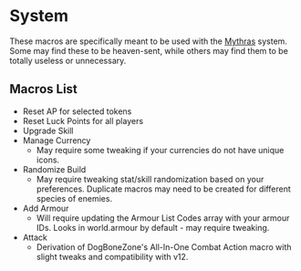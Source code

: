 # System
These macros are specifically meant to be used with the [Mythras](https://gitlab.com/kp-systems/mythras) system. Some may find these to be heaven-sent, while others may find them to be totally useless or unnecessary.

## Macros List
- Reset AP for selected tokens
- Reset Luck Points for all players
- Upgrade Skill
- Manage Currency
    - May require some tweaking if your currencies do not have unique icons.
- Randomize Build
    - May require tweaking stat/skill randomization based on your preferences. Duplicate macros may need to be created for different species of enemies.
- Add Armour
    - Will require updating the Armour List Codes array with your armour IDs. Looks in world.armour by default - may require tweaking.
- Attack
    - Derivation of DogBoneZone's All-In-One Combat Action macro with slight tweaks and compatibility with v12.
